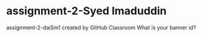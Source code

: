 # assignment-2-Syed Imaduddin
assignment-2-daiSm1 created by GitHub Classroom
What is your banner id?
